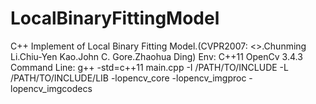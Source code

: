# LocalBinaryFittingModel
C++ Implement of Local Binary Fitting Model.(CVPR2007: <<Implicit Active Contours Driven by Local Binary Fitting Energy>>.Chunming Li.Chiu-Yen Kao.John C. Gore.Zhaohua Ding)
Env: C++11 OpenCv 3.4.3
Command Line:
g++ -std=c++11 main.cpp -I /PATH/TO/INCLUDE -L /PATH/TO/INCLUDE/LIB -lopencv_core -lopencv_imgproc -lopencv_imgcodecs
